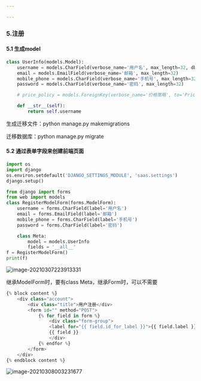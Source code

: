 ```yaml
---

---
```


### 5.注册

#### 5.1 生成model

```python
class UserInfo(models.Model):
    username = models.CharField(verbose_name='用户名', max_length=32, db_index=True)  # db_index=True 索引
    email = models.EmailField(verbose_name='邮箱', max_length=32)
    mobile_phone = models.CharField(verbose_name='手机号', max_length=32)
    password = models.CharField(verbose_name='密码', max_length=32)

    # price_policy = models.ForeignKey(verbose_name='价格策略', to='PricePolicy', null=True, blank=True)

    def __str__(self):
        return self.username
```

生成迁移文件：python manage.py makemigrations

迁移数据库：python manage.py migrate

#### 5.2 通过表单字段来创建前端页面

```python
import os
import django
os.environ.setdefault('DJANGO_SETTINGS_MODULE', 'saas.settings')
django.setup()

from django import forms
from web import models
class RegisterModelForm(forms.ModelForm):
    username = forms.CharField(label='用户名')
    email = forms.EmailField(label='邮箱')
    mobile_phone = forms.CharField(label='手机号')
    password = forms.CharField(label='密码')

    class Meta:
        model = models.UserInfo
        fields = '__all__'
f = RegisterModelForm()
print(f)
```

![image-20210307223913331](https://gitee.com/gonghaochen/blogimg/raw/master/img/20210320193332.png)

继承ModelForm时，要有class Meta，继承Form时，可以不需要

```python
{% block content %}
    <div class="account">
        <div class="title">用户注册</div>
        <form id="" method="POST">
            {% for field in form %}
                <div class="form-group">
                <label for="{{ field.id_for_label }}">{{ field.label }}</label>
                {{ field }}
                </div>
            {% endfor %}
        </form>
    </div>
{% endblock content %}
```

![image-20210308003231677](https://gitee.com/gonghaochen/blogimg/raw/master/img/20210320193333.png)